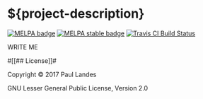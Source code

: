 # ${project-description}

[![MELPA badge][melpa-badge]][melpa-link]
[![MELPA stable badge][melpa-stable-badge]][melpa-stable-link]
[![Travis CI Build Status][travis-badge]][travis-link]

WRITE ME


#[[## License]]#

Copyright © 2017 Paul Landes

GNU Lesser General Public License, Version 2.0


<!-- links -->
[melpa-link]: https://melpa.org/#/${project-name}
[melpa-stable-link]: https://stable.melpa.org/#/${project-name}
[melpa-badge]: https://melpa.org/packages/${project-name}-badge.svg
[melpa-stable-badge]: https://stable.melpa.org/packages/${project-name}-badge.svg
[travis-link]: https://travis-ci.org/plandes/${project-name}
[travis-badge]: https://travis-ci.org/plandes/${project-name}.svg?branch=master
